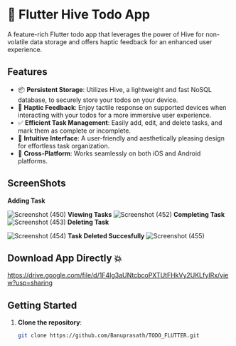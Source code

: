 # 📝 Flutter Hive Todo App



A feature-rich Flutter todo app that leverages the power of Hive for non-volatile data storage and offers haptic feedback for an enhanced user experience.

## Features

- 📦 **Persistent Storage**: Utilizes Hive, a lightweight and fast NoSQL database, to securely store your todos on your device.
- 📳 **Haptic Feedback**: Enjoy tactile response on supported devices when interacting with your todos for a more immersive user experience.
- ✅ **Efficient Task Management**: Easily add, edit, and delete tasks, and mark them as complete or incomplete.
- 🎨 **Intuitive Interface**: A user-friendly and aesthetically pleasing design for effortless task organization.
- 📱 **Cross-Platform**: Works seamlessly on both iOS and Android platforms.



## ScreenShots
**Adding Task**

![Screenshot (450)](https://github.com/Banuprasath/TODO_FLUTTER/assets/92842537/347df7bd-cff4-4854-aa0a-ed05a3e5fc72)
**Viewing Tasks**
![Screenshot (452)](https://github.com/Banuprasath/TODO_FLUTTER/assets/92842537/08539522-9dde-4d5c-a5b1-24aadc356e88)
**Completing Task**
![Screenshot (453)](https://github.com/Banuprasath/TODO_FLUTTER/assets/92842537/e843f35f-ea08-486c-ba7d-5a9c47be9fcb)
**Deleting Task**

![Screenshot (454)](https://github.com/Banuprasath/TODO_FLUTTER/assets/92842537/e738d1ca-7e29-4fc7-b94b-9e748c7e5db7)
**Task Deleted Succesfully**
![Screenshot (455)](https://github.com/Banuprasath/TODO_FLUTTER/assets/92842537/fbf1426f-0425-415e-90b3-3dfee965aa5b)




## Download App Directly 💥

https://drive.google.com/file/d/1F4Ig3aUNtcbcoPXTUtFHkVy2UKLfyIRx/view?usp=sharing
## Getting Started

1. **Clone the repository**:

   ```bash
   git clone https://github.com/Banuprasath/TODO_FLUTTER.git

